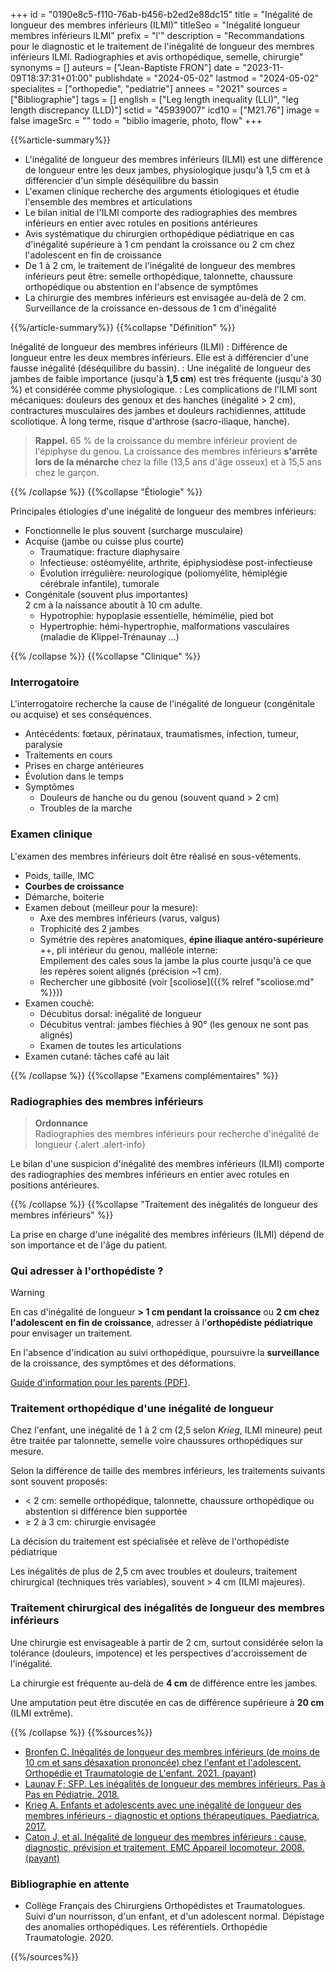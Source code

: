 +++
id = "0190e8c5-f110-76ab-b456-b2ed2e88dc15"
title = "Inégalité de longueur des membres inférieurs (ILMI)"
titleSeo = "Inégalité longueur membres inférieurs ILMI"
prefix = "l'"
description = "Recommandations pour le diagnostic et le traitement de l'inégalité de longueur des membres inférieurs ILMI. Radiographies et avis orthopédique, semelle, chirurgie"
synonyms = []
auteurs = ["Jean-Baptiste FRON"]
date = "2023-11-09T18:37:31+01:00"
publishdate = "2024-05-02"
lastmod = "2024-05-02"
specialites = ["orthopedie", "pediatrie"]
annees = "2021"
sources = ["Bibliographie"]
tags = []
english = ["Leg length inequality (LLI)", "leg length discrepancy (LLD)"]
sctid = "45939007"
icd10 = ["M21.76"]
image = false
imageSrc = ""
todo = "biblio imagerie, photo, flow"
+++

{{%article-summary%}}

- L'inégalité de longueur des membres inférieurs (ILMI) est une différence de longueur entre les deux jambes, physiologique jusqu'à 1,5 cm et à différencier d'un simple déséquilibre du bassin
- L'examen clinique recherche des arguments étiologiques et étudie l'ensemble des membres et articulations
- Le bilan initial de l'ILMI comporte des radiographies des membres inférieurs en entier avec rotules en positions antérieures
- Avis systématique du chirurgien orthopédique pédiatrique en cas d'inégalité supérieure à 1 cm pendant la croissance ou 2 cm chez l'adolescent en fin de croissance
- De 1 à 2 cm, le traitement de l'inégalité de longueur des membres inférieurs peut être: semelle orthopédique, talonnette, chaussure orthopédique ou abstention en l'absence de symptômes
- La chirurgie des membres inférieurs est envisagée au-delà de 2 cm. Surveillance de la croissance en-dessous de 1 cm d'inégalité

{{%/article-summary%}}
{{%collapse "Définition" %}}

Inégalité de longueur des membres inférieurs (ILMI)
: Différence de longueur entre les deux membres inférieurs. Elle est à différencier d'une fausse inégalité (déséquilibre du bassin).
: Une inégalité de longueur des jambes de faible importance (jusqu'à **1,5 cm**) est très fréquente (jusqu'à 30 %) et considérée comme physiologique.
: Les complications de l'ILMI sont mécaniques: douleurs des genoux et des hanches (inégalité > 2 cm), contractures musculaires des jambes et douleurs rachidiennes, attitude scoliotique.
À long terme, risque d'arthrose (sacro-iliaque, hanche).

> **Rappel.** 65 % de la croissance du membre inférieur provient de l'épiphyse du genou. La croissance des membres inférieurs **s'arrête lors de la ménarche** chez la fille (13,5 ans d'âge osseux) et à 15,5 ans chez le garçon.

{{% /collapse %}}
{{%collapse "Étiologie" %}}

Principales étiologies d'une inégalité de longueur des membres inférieurs:

- Fonctionnelle le plus souvent (surcharge musculaire)
- Acquise (jambe ou cuisse plus courte)
  - Traumatique: fracture diaphysaire
  - Infectieuse: ostéomyélite, arthrite, épiphysiodèse post-infectieuse
  - Évolution irrégulière: neurologique (poliomyélite, hémiplégie cérébrale infantile), tumorale
- Congénitale (souvent plus importantes)  
  2 cm à la naissance aboutit à 10 cm adulte.
  - Hypotrophie: hypoplasie essentielle, hémimélie, pied bot
  - Hypertrophie: hémi-hypertrophie, malformations vasculaires (maladie de Klippel-Trénaunay ...)

{{% /collapse %}}
{{%collapse "Clinique" %}}

### Interrogatoire

L'interrogatoire recherche la cause de l'inégalité de longueur (congénitale ou acquise) et ses conséquences.

- Antécédents: fœtaux, périnataux, traumatismes, infection, tumeur, paralysie
- Traitements en cours
- Prises en charge antérieures
- Évolution dans le temps
- Symptômes
  - Douleurs de hanche ou du genou (souvent quand > 2 cm)
  - Troubles de la marche

### Examen clinique

L'examen des membres inférieurs doit être réalisé en sous-vêtements.

- Poids, taille, IMC
- **Courbes de croissance**
- Démarche, boiterie
- Examen debout (meilleur pour la mesure):
  - Axe des membres inférieurs (varus, valgus)
  - Trophicité des 2 jambes
  - Symétrie des repères anatomiques, **épine iliaque antéro-supérieure** ++, pli intérieur du genou, malléole interne:  
    Empilement des cales sous la jambe la plus courte jusqu'à ce que les repères soient alignés (précision ~1 cm).
  - Rechercher une gibbosité (voir [scoliose]({{% relref "scoliose.md" %}}))
- Examen couché:
  - Décubitus dorsal: inégalité de longueur
  - Décubitus ventral: jambes fléchies à 90° (les genoux ne sont pas alignés)
  - Examen de toutes les articulations
- Examen cutané: tâches café au lait

{{% /collapse %}}
{{%collapse "Examens complémentaires" %}}

### Radiographies des membres inférieurs

> **Ordonnance**  
Radiographies des membres inférieurs pour recherche d'inégalité de longueur
{.alert .alert-info}

Le bilan d'une suspicion d'inégalité des membres inférieurs (ILMI) comporte des radiographies des membres inférieurs en entier avec rotules en positions antérieures.

{{% /collapse %}}
{{%collapse "Traitement des inégalités de longueur des membres inférieurs" %}}

La prise en charge d'une inégalité des membres inférieurs (ILMI) dépend de son importance et de l'âge du patient.

### Qui adresser à l'orthopédiste ?

> [!WARNING]
> En cas d'inégalité de longueur **> 1 cm pendant la croissance** ou **2 cm chez l'adolescent en fin de croissance**, adresser à l'**orthopédiste pédiatrique** pour envisager un traitement.

En l'absence d'indication au suivi orthopédique, poursuivre la **surveillance** de la croissance, des symptômes et des déformations.

[Guide d'information pour les parents (PDF)](https://sofop.org/medias/files/textes_scientifiques/fiches_parents/ILMI.pdf).

### Traitement orthopédique d'une inégalité de longueur

Chez l'enfant, une inégalité de 1 à 2 cm (2,5 selon *Krieg*, ILMI mineure) peut être traitée par talonnette, semelle voire chaussures orthopédiques sur mesure.

Selon la différence de taille des membres inférieurs, les traitements suivants sont souvent proposés:

- < 2 cm: semelle orthopédique, talonnette, chaussure orthopédique ou abstention si différence bien supportée
- ≥ 2 à 3 cm: chirurgie envisagée

La décision du traitement est spécialisée et relève de l'orthopédiste pédiatrique

Les inégalités de plus de 2,5 cm avec troubles et douleurs, traitement chirurgical (techniques très variables), souvent > 4 cm (ILMI majeures).

### Traitement chirurgical des inégalités de longueur des membres inférieurs

Une chirurgie est envisageable à partir de 2 cm, surtout considérée selon la tolérance (douleurs, impotence) et les perspectives d'accroissement de l'inégalité.

La chirurgie est fréquente au-delà de **4 cm** de différence entre les jambes.

Une amputation peut être discutée en cas de différence supérieure à **20 cm** (ILMI extrême).

{{% /collapse %}}
{{%sources%}}

- [Bronfen C. Inégalités de longueur des membres inférieurs (de moins de 10 cm et sans désaxation prononcée) chez l'enfant et l'adolescent. Orthopédie et Traumatologie de L'enfant. 2021. (payant)](https://www.sciencedirect.com/science/article/abs/pii/B9782294772696000173)
- [Launay F; SFP. Les inégalités de longueur des membres inférieurs. Pas à Pas en Pédiatrie. 2018.](https://pap-pediatrie.fr/les-inegalites-de-longueur-des-membres-inferieurs)
- [Krieg A. Enfants et adolescents avec une inégalité de longueur des membres inférieurs - diagnostic et options thérapeutiques. Paediatrica. 2017.](https://www.researchgate.net/publication/330999285_Enfants_et_adolescents_avec_une_inegalite_de_longueur_des_membres_inferieurs_-_diagnostic_et_options_therapeutiques)
- [Caton J, et al. Inégalité de longueur des membres inférieurs : cause, diagnostic, prévision et traitement. EMC Appareil locomoteur. 2008. (payant)](https://www.em-consulte.com/article/194138/inegalite-de-longueur-des-membres-inferieurs-cause)

### Bibliographie en attente

- Collège Français des Chirurgiens Orthopédistes et Traumatologues. Suivi d'un nourrisson, d'un enfant, et d'un adolescent normal. Dépistage des anomalies orthopédiques. Les référentiels. Orthopédie Traumatologie. 2020.

{{%/sources%}}
